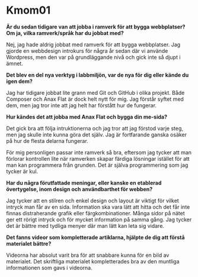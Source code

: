Kmom01
===============================

**Är du sedan tidigare van att jobba i ramverk för att bygga webbplatser? Om ja, vilka ramverk/språk har du jobbat med?**

Nej, jag hade aldrig jobbat med ramverk för att bygga webbplatser. Jag gjorde en webbdesign introkurs för några år sedan där vi använde Wordpress, men den var på grundläggande nivå och gick inte så djupt i ämnet.

**Det blev en del nya verktyg i labbmiljön, var de nya för dig eller kände du igen dem?**

Jag har tidigare jobbat lite grann med Git och GitHub i olika projekt. Både Composer och Anax Flat är dock helt nytt för mig. Jag förstår syftet med dem, men jag tror inte att jag helt har förstått hur de fungerar.  

**Hur kändes det att jobba med Anax Flat och bygga din me-sida?**

Det gick bra att följa intruktionerna och jag tror att jag förstod varje steg, men jag skulle inte kunna göra det själv. Jag är fortfarande ganska osäker på hur de flesta delarna fungerar.  

För mig personligen passar inte ramverk så bra, eftersom jag tycker att man förlorar kontrollen lite när ramverken skapar färdiga lösningar istället för att man kan programmera från grunden. Det är själva programmering som jag tycker är kul.

**Har du några förutfattade meningar, eller kanske en etablerad övertygelse, inom design och användbarthet för webben?**

Jag tycker att en stilren och enkel design och layout är viktigt för vilket intryck man får av en sida. Information ska vara lätt att hitta och det får inte finnas distraherande grafik eller färgkombinationer. Många sidor på nätet ger ett rörigt intryck och för mycket information på samma gång. Jag tycker det är bättre med tydliga menyer där man lätt kan leta sig vidare.

**Det fanns videor som kompletterade artiklarna, hjälpte de dig att förstå materialet bättre?**

Videorna har absolut varit bra för att snabbare kunna för en bild av materialet. Det skriftliga materialet kompletterades bra av den muntliga informationen som gavs i videorna.  
